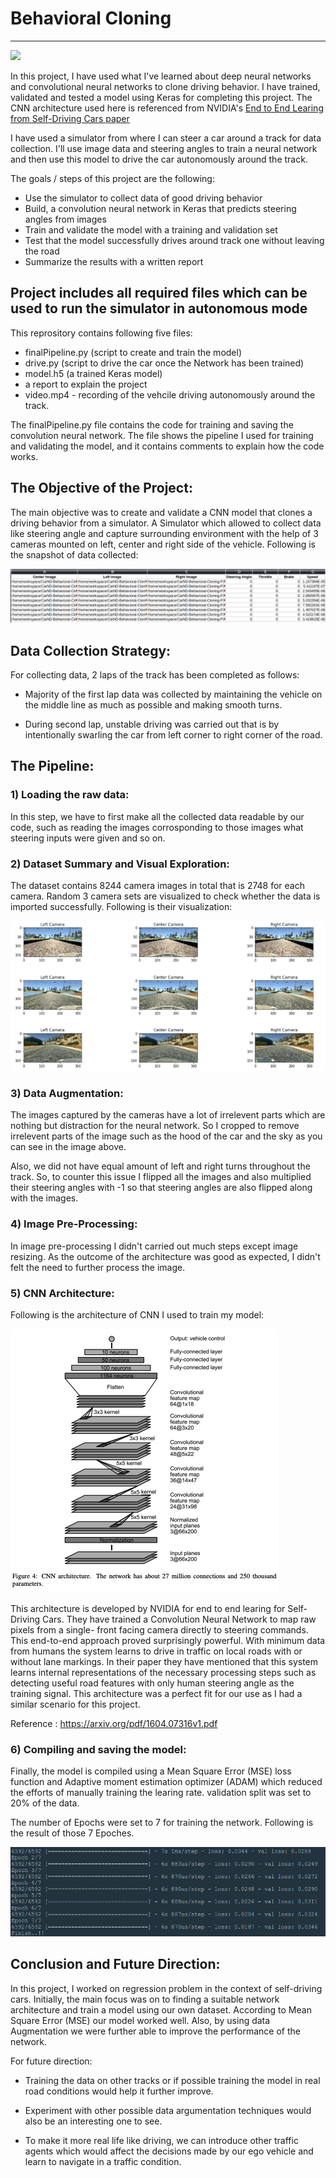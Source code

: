 # **Behavioral Cloning** 

---

<img src="sample.gif">

In this project, I have used what I've learned about deep neural networks and convolutional neural networks to clone driving behavior. I have trained, validated and tested a model using Keras for completing this project. The CNN architecture used here is referenced from NVIDIA's [End to End Learing from Self-Driving Cars paper](https://arxiv.org/pdf/1604.07316v1.pdf)

I have used a simulator from where I can steer a car around a track for data collection. I'll use image data and steering angles to train a neural network and then use this model to drive the car autonomously around the track.

The goals / steps of this project are the following:
* Use the simulator to collect data of good driving behavior
* Build, a convolution neural network in Keras that predicts steering angles from images
* Train and validate the model with a training and validation set
* Test that the model successfully drives around track one without leaving the road
* Summarize the results with a written report




[//]: # (Image References)

[image1]: ./examples/placeholder.png "Model Visualization"
[image2]: ./examples/placeholder.png "Grayscaling"
[image3]: ./examples/placeholder_small.png "Recovery Image"
[image4]: ./examples/placeholder_small.png "Recovery Image"
[image5]: ./examples/placeholder_small.png "Recovery Image"
[image6]: ./examples/placeholder_small.png "Normal Image"
[image7]: ./examples/placeholder_small.png "Flipped Image"


## Project includes all required files which can be used to run the simulator in autonomous mode

This reprository contains following five files:

* finalPipeline.py (script to create and train the model) 
* drive.py (script to drive the car once the Network has been trained)
* model.h5 (a trained Keras model)
* a report to explain the project
* video.mp4 - recording of the vehcile driving autonomously around the track.

The finalPipeline.py file contains the code for training and saving the convolution neural network. The file shows the pipeline I used for training and validating the model, and it contains comments to explain how the code works.

## The Objective of the Project:

The main objective was to create and validate a CNN model that clones a driving behavior from a simulator. A Simulator which allowed to collect data like steering angle and capture surrounding environment with the help of 3 cameras mounted on left, center and right side of the vehicle. Following is the snapshot of data collected:

<img src="examples/driving_log_snap.png">


## Data Collection Strategy:

For collecting data, 2 laps of the track has been completed as follows:

* Majority of the first lap data was collected by maintaining the vehicle on the middle line as much as possible and making smooth turns.

* During second lap, unstable driving was carried out that is by intentionally swarling the car from left corner to right corner of the road.

## The Pipeline:

### 1) Loading the raw data:

In this step, we have to first make all the collected data readable by our code, such as reading the images corrosponding to those images what steering inputs were given and so on.

### 2) Dataset Summary and Visual Exploration:

The dataset contains 8244 camera images in total that is 2748 for each camera. Random 3 camera sets are visualized to check whether the data is imported successfully. Following is their visualization:

<img src="examples/Data_Exploration.png">

### 3) Data Augmentation:

The images captured by the cameras have a lot of irrelevent parts which are nothing but distraction for the neural network. So I cropped to remove irrelevent parts of the image such as the hood of the car and the sky as you can see in the image above.

Also, we did not have equal amount of left and right turns throughout the track. So, to counter this issue I flipped all the images and also multiplied their steering angles with -1 so that steering angles are also flipped along with the images.

### 4) Image Pre-Processing:

In image pre-processing I didn't carried out much steps except image resizing. As the outcome of the architecture was good as expected, I didn't felt the need to further process the image.

### 5) CNN Architecture:

Following is the architecture of CNN I used to train my model:

<img src="examples/cnn.png">

This architecture is developed by NVIDIA for end to end learing for Self-Driving Cars. They have trained a Convolution Neural Network to map raw pixels from a single- front facing camera directly to steering commands. This end-to-end approach proved surprisingly powerful. With minimum data from humans the system learns to drive in traffic on local roads with or without lane markings. In their paper they have mentioned that this system learns internal representations of the necessary processing steps such as detecting useful road features with only human steering angle as the training signal. This architecture was a perfect fit for our use as I had a similar scenario for this project.

Reference : https://arxiv.org/pdf/1604.07316v1.pdf

### 6) Compiling and saving the model:

Finally, the model is compiled using a Mean Square Error (MSE) loss function and Adaptive moment estimation optimizer (ADAM) which reduced the efforts of manually training the learing rate. validation split was set to 20% of the data.

The number of Epochs were set to 7 for training the network. Following is the result of those 7 Epoches.

<img src="examples/Epochs.png">


## Conclusion and Future Direction:

In this project, I worked on regression problem in the context of self-driving cars. Initially, the main focus was on to finding a suitable network architecture and train a model using our own dataset. According to Mean Square Error (MSE) our model worked well. Also, by using data Augmentation we were further able to improve the performance of the network.

For future direction:
* Training the data on other tracks or if possible training the model in real road conditions would help it further improve.

* Experiment with other possible data argumentation techniques would also be an interesting one to see.

* To make it more real life like driving, we can introduce other traffic agents which would affect the decisions made by our ego vehicle and learn to navigate in a traffic condition.

